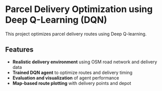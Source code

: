 #  Parcel Delivery Optimization using Deep Q-Learning (DQN)

This project optimizes parcel delivery routes using Deep Q-learning. 



## Features

-  **Realistic delivery environment** using OSM road network and delivery data  
-  **Trained DQN agent** to optimize routes and delivery timing  
-  **Evaluation and visualization** of agent performance  
-  **Map-based route plotting** with delivery points and depot



